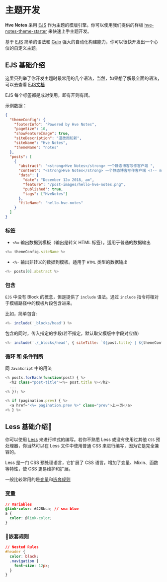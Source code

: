 # 主题开发

**Hve Notes** 采用 [EJS](https://ejs.bootcss.com/) 作为主题的模版引擎。你可以使用我们提供的样板 [hve-notes-theme-starter](https://github.com/hve-notes/hve-notes-theme-starter) 来快速上手主题开发。

基于 [EJS](https://ejs.bootcss.com/) 简单的语法和 [Gulp](https://www.gulpjs.com.cn/) 强大的自动化构建能力，你可以很快开发出一个心仪的自定义主题。

## EJS 基础介绍

这里只列举了你开发主题时最常用的几个语法，当然，如果想了解最全面的语法，可以去查看 [EJS文档](https://ejs.bootcss.com/)

EJS 每个标签都是成对使用，即有开则有闭。

示例数据：
``` JSON
{
  "themeConfig": {
    "footerInfo": "Powered by Hve Notes",
    "pageSize": 10,
    "showFeatureImage": true,
    "siteDescription": "温故而知新",
    "siteName": "Hve Notes",
    "themeName": "notes"
  },
  "posts": [
    {
      "abstract": "<strong>Hve Notes</strong> 一个静态博客写作客户端 ",
      "content": "<strong>Hve Notes</strong> 一个静态博客写作客户端 <!-- more -->↵↵👏 欢迎使用 <strong>Hve Notes</strong> ！",
      "data": {
        "date": "December 12o 2018, am",
        "feature": "/post-images/hello-hve-notes.png",
        "published": true,
        "tags": ["HveNotes"]
      },
      "fileName": "hello-hve-notes"
    }
  ]
}
```
### 标签
- `<%=` 输出数据到模板（输出是转义 HTML 标签）。适用于普通的数据输出

``` javascript
<%= themeConfig.siteName %>
```

- `<%-` 输出非转义的数据到模板。适用于 `HTML` 类型的数据输出

``` javascript
<%- posts[0].abstract %>
```

### 包含

`EJS` 中没有 Block 的概念，但是提供了 `include` 语法。通过 `include` 指令将相对于模板路径中的模板片段包含进来。

比如，简单包含:
``` javascript
<%- include('_blocks/head') %>
```

包含的同时，传入指定的字段(若不指定，默认取父模版中字段对应值)
``` javascript
<%- include('./_blocks/head', { siteTitle: `${post.title} | ${themeConfig.siteName}` }) %>
```

### 循环 和 条件判断
同 `JavaScript` 中的用法
``` javascript
<% posts.forEach(function(post) { %>
  <h2 class="post-title"><%= post.title %></h2>
  ...
<% }); %>

<% if (pagination.prev) { %>
  <a href="<%= pagination.prev %>" class="prev">上一页</a>
<% } %>
```

## Less 基础介绍
你可以使用 [Less](http://lesscss.cn/) 来进行样式的编写。若你不熟悉 Less 或没有使用过其他 `CSS` 预处理器，你当然可以在 Less 文件中使用普通 CSS 来进行编写，因为它是完全兼容的。

Less 是一门 CSS 预处理语言，它扩展了 CSS 语言，增加了变量、Mixin、函数等特性，使 CSS 更易维护和扩展。

一般比较常用的是[变量](http://lesscss.cn/features/#variables-feature)和[嵌套规则](http://lesscss.cn/features/#features-overview-feature-nested-rules)

### 变量
``` css
// Variables
@link-color: #428bca; // sea blue
a {
  color: @link-color;
}
```
### 嵌套规则
``` css
// Nested Rules
#header {
  color: black;
  .navigation {
    font-size: 12px;
  }
}
```

